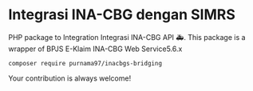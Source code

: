 # Integrasi INA-CBG dengan SIMRS
PHP package to Integration Integrasi INA-CBG API :ambulance:.
This package is a wrapper of BPJS E-Klaim INA-CBG Web Service5.6.x

`composer require purnama97/inacbgs-bridging`

Your contribution is always welcome!

